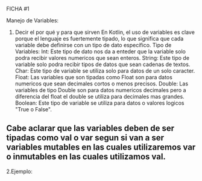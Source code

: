 FICHA #1

Manejo de Variables:

  1. Decir el por qué y para que sirven
En Kotlin, el uso de variables es clave porque el lenguaje es fuertemente tipado, lo que significa que cada variable debe definirse con un tipo de dato específico.
Tipo de Variables:
  Int: Este tipo de dato nos da a enteder que la variable solo podra recibir valores numericos que   sean enteros.
  String: Este tipo de variable solo podra recibir tipos de datos que sean cadenas de textos.
  Char: Este tipo de variable se utiliza solo para datos de un solo caracter.
  Float: Las variables que son tipadas como Float son para datos numericos que sean decimales        cortos o menos precisos.
  Double: Las variables de tipo Double son para datos numericos decimales pero a diferencia del      float el double se utiliza para decimales mas grandes.
  Boolean: Este tipo de variable se utiliza para datos o valores logicos "True o False".

Cabe aclarar que las variables deben de ser tipadas como val o var segun si van a ser variables mutables en las cuales utilizaremos var o inmutables en las cuales utilizamos val.
-----------
2.Ejemplo:
  
